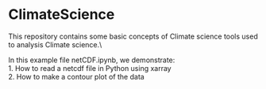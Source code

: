 # ClimateScience
This repository contains some basic concepts of Climate science tools used to analysis Climate science.\

In this example file netCDF.ipynb, we demonstrate:\
      1. How to read a netcdf file in Python using xarray  \
      2. How to make a contour plot of the data  

